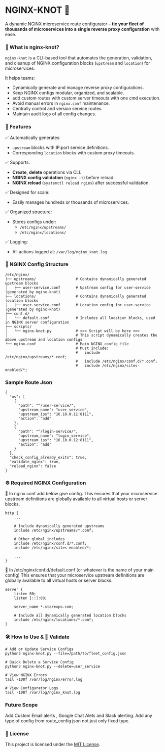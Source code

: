 # NGINX-KNOT 🧶

A dynamic NGINX microservice route configurator – **tie your fleet of thousands of microservices into a single reverse proxy configuration** with ease.


### 🔧 What is nginx-knot?

`nginx-knot` is a CLI-based tool that automates the generation, validation, and cleanup of NGINX configuration blocks (`upstream` and `location`) for microservices.

It helps teams:
- Dynamically generate and manage reverse proxy configurations.
- Keep NGINX configs modular, organized, and scalable.
- add custom routes with custom server timeouts with one cmd execution.
- Avoid manual errors in `nginx.conf` maintenance.
- Centrally control and version service routes.
- Maintain audit logs of all config changes.


### 🌟 Features

✅ Automatically generates:
- `upstream` blocks with IP:port service definitions.
- Corresponding `location` blocks with custom proxy timeouts.

✅ Supports:
- **Create**, **delete** operations via CLI.
- **NGINX config validation** (`nginx -t`) before reload.
- **NGINX reload** (`systemctl reload nginx`) after successful validation.

✅ Designed for scale:
- Easily manages hundreds or thousands of microservices.

✅ Organized structure:
- Stores configs under:
  - `/etc/nginx/upstreams/`
  - `/etc/nginx/locations/`

✅ Logging:
- All actions logged at: `/var/log/nginx_knot.log`


### 📁 NGINX Config Structure
```
/etc/nginx/
├── upstreams/                  # Contains dynamically generated upstream blocks
│   ├── user-service.conf       # Upstream config for user-service (generated by nginx-knot)
├── locations/                  # Contains dynamically generated location blocks
│   ├── user-service.conf       # Location config for user-service (generated by nginx-knot)
├── conf.d/
│   └── default.conf            # Includes all location blocks, used in NGINX server configuration
├── scripts/
│   └── nginx-knot.py           # <<< Script will be here >>>
│                               # This script dynamically creates the above upstream and location configs
└── nginx.conf                  # Main NGINX config file
                                # Must include:
                                #   include /etc/nginx/upstreams/*.conf;
                                #   include /etc/nginx/conf.d/*.conf;
                                #   include /etc/nginx/sites-enabled/*;
```

### Sample Route Json
```
{
  "ms": [
    {
      "path": "^/user-service/",
      "upstream_name": "user_service",
      "upstream_ips": "10.10.0.11:8111",
      "action": "add"
    },
    {
      "path": "^/login-service/",
      "upstream_name": "login_service",
      "upstream_ips": "10.10.0.12:8111",
      "action": "add"
    }
  ],
  "check_config_already_exits": true,
  "validate_nginx": true,
  "reload_nginx": false
}
```

### ⚙️ Required NGINX Configuration
🔧 In nginx.conf add below give config.
This ensures that your microservice upstream definitions are globally available to all virtual hosts or server blocks.

```
http {
    ...

    # Include dynamically generated upstreams
    include /etc/nginx/upstreams/*.conf;

    # Other global includes
    include /etc/nginx/conf.d/*.conf;
    include /etc/nginx/sites-enabled/*;

    ...
}
```

🔧 In /etc/nginx/conf.d/default.conf (or whatever is the name of your main config)
This ensures that your microservice upstream definitions are globally available to all virtual hosts or server blocks.
```
server {
    listen 80;
    listen [::]:80;

    server_name *.starexpo.com;

    # Include all dynamically generated location blocks
    include /etc/nginx/locations/*.conf;
}
```

### 🛠️ How to Use & 🧪 Validate
```
# Add or Update Service Configs
python3 nginx-knot.py --file=/path/to/fleet_config.json

# Quick Delete a Service Config
python3 nginx-knot.py --delete=user_service

# View NGINX Errors
tail -100f /var/log/nginx/error.log

# View Configurator Logs
tail -100f /var/log/nginx_knot.log

```

### Future Scope
Add Custom Email alerts , Google Chat Alets and Slack alerting.
Add any type of config from route_config json not just only fixed type. 


### 🪪 License
This project is licensed under the [MIT License](./LICENSE).

